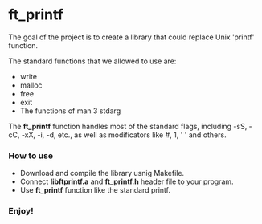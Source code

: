 # ft_printf
The goal of the project is to create a library that could replace Unix 'printf' function.

The standard functions that we allowed to use are: 
* write
* malloc
* free
* exit
* The functions of man 3 stdarg

The **ft_printf** function handles most of the standard flags, including -sS, -cC, -xX, -i, -d, etc., as well as modificators like #, 1, ' ' and others.

### How to use
* Download and compile the library usnig Makefile.
* Connect **libftprintf.a** and **ft_printf.h** header file to your program.
* Use **ft_printf** function like the standard printf.

### Enjoy!
